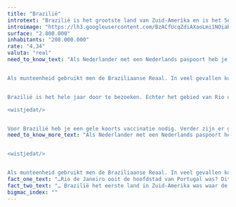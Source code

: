```yaml
---
title: "Brazilië"
introtext: "Brazilië is het grootste land van Zuid-Amerika en is het 5e grootste land ter wereld. Het is een bergachtig land met als hoogste punt de Pico da Neblina in het Amazonegebied met een hoogte van bijna 3.000 meter. De kustlijn van Brazilië is circa 8.000 kilometer lang en bestaat grotendeels uit brede witte en goudbruine zandstranden. In het helderblauwe water rondom Brazilië kan men ideal duiken en surfen. De Braziliaanse bevolking staat erom bekend een uitbundig volk te zijn. Dit is terug te zien aan onder andere het carnaval."
introimage: "https://lh3.googleusercontent.com/BzACfUcqZdiAXaoLmi1NOiaR9vixJX0TZe1i8j3iWA9eoguvdQeLDPtBAJzY6OKCdjzkQNTeWCzkUWYaJ3EgV5Im74Y5hzrsg5ZzXmsOELfyt8qmyp_aZkBTyE9Q_kkgZfNhISZXnA=w2400"
surface: "2.800.000"
inhabitants: "208.000.000"
rate: "4,34"
valuta: "real"
need_to_know_text: "Als Nederlander met een Nederlands paspoort heb je geen visum nodig voor je reis naar Brazilië. Bij aankomst krijg je meestal een stempel voor 30 dagen, blijf je langer dan kun je dit aangeven en krijg je een stempel voor 90 dagen. Als je Brazilië inkomt dan kan er gevraagd worden om een vaccinatiebewijs van gele koorts, draag deze dus altijd bij je (het gele boekje). Ook moet je in het bezit zijn van een paspoort dat minimaal nog 6 maanden geldig is bij aankomst in het land.


Als munteenheid gebruikt men de Braziliaanse Reaal. In veel gevallen kun je ook met US Dollars betalen en het is dus altijd verstandig om hier wat van mee te nemen tijdens je reis, mocht je een keer niet aan de lokale munteenheid kunnen komen om wat voor een reden dan ook. In Brazilië wordt vooral de Visa creditkaart geaccepteerd, maar in sommige gevallen ook Mastercard en AMEX.


Brazilië is het hele jaar door te bezoeken. Echter het gebied van Rio de Janeiro naar het zuiden kent een regenseizoen van oktober tot januari. In het noord-oosten begint de regenperiode al in april, hier kun je beter tussen augustus en december heen gaan. Het regenseizoen in de Amazone duurt van december tot en met februari.

<wistjedat/>


Voor Brazilië heb je een gele koorts vaccinatie nodig. Verder zijn er geen verplichte vaccinaties, maar worden DTP en Hepatitis A aanbevolen. Voor een verblijf langer dan 3 maanden worden daarnaast hepatitis B, buiktyfus, rabiës en in sommige gevallen tuberculose aangeraden. Raadpleeg altijd een travelclinic of GGD voor vertrek."
need_to_know_more_text: "Als Nederlander met een Nederlands paspoort heb je geen visum nodig voor je reis naar Brazilië. Bij aankomst krijg je meestal een stempel voor 30 dagen, blijf je langer dan kun je dit aangeven en krijg je een stempel voor 90 dagen. Als je Brazilië inkomt dan kan er gevraagd worden om een vaccinatiebewijs van gele koorts, draag deze dus altijd bij je (het gele boekje). Ook moet je in het bezit zijn van een paspoort dat minimaal nog 6 maanden geldig is bij aankomst in het land.


<wistjedat/>


Als munteenheid gebruikt men de Braziliaanse Reaal. In veel gevallen kun je ook met US Dollars betalen en het is dus altijd verstandig om hier wat van mee te nemen tijdens je reis, mocht je een keer niet aan de lokale munteenheid kunnen komen om wat voor een reden dan ook. In Brazilië wordt vooral de Visa creditkaart geaccepteerd, maar in sommige gevallen ook Mastercard en AMEX."
fact_one_text: "…Rio de Janeiro ooit de hoofdstad van Portugal was? Dit was dan ook meteen de enige Europese hoofdstad buiten Europa."
fact_two_text: "… Brazilië het eerste land in Zuid-Amerika was waar de Olympische Spelen plaatsvonden?"
bigmac_index: ""
---
```

